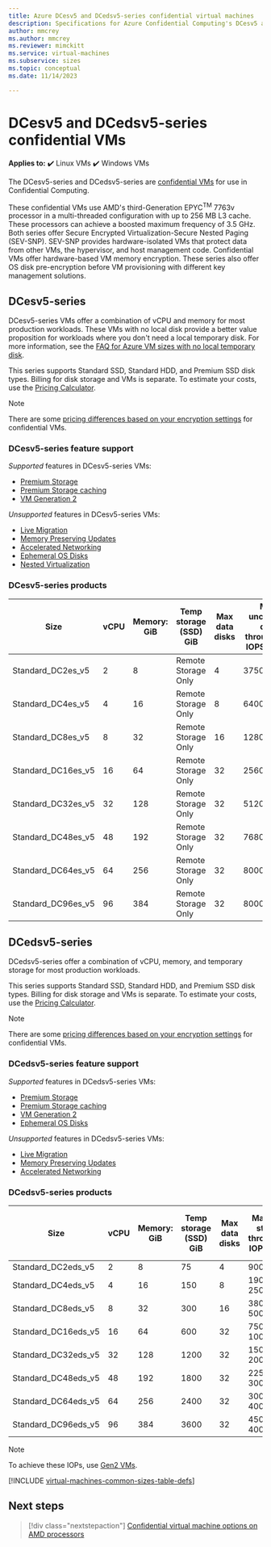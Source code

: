 ```yaml
---
title: Azure DCesv5 and DCedsv5-series confidential virtual machines
description: Specifications for Azure Confidential Computing's DCesv5 and DCedsv5-series confidential virtual machines. 
author: mmcrey
ms.author: mmcrey
ms.reviewer: mimckitt
ms.service: virtual-machines
ms.subservice: sizes
ms.topic: conceptual
ms.date: 11/14/2023

---
```


# DCesv5 and DCedsv5-series confidential VMs

**Applies to:** :heavy_check_mark: Linux VMs :heavy_check_mark: Windows VMs 

The DCesv5-series and DCedsv5-series are [confidential VMs](../confidential-computing/confidential-vm-overview.md) for use in Confidential Computing. 

These confidential VMs use AMD's third-Generation EPYC<sup>TM</sup> 7763v processor in a multi-threaded configuration with up to 256 MB L3 cache. These processors can achieve a boosted maximum frequency of 3.5 GHz. Both series offer Secure Encrypted Virtualization-Secure Nested Paging (SEV-SNP). SEV-SNP provides hardware-isolated VMs that protect data from other VMs, the hypervisor, and host management code. Confidential VMs offer hardware-based VM memory encryption. These series also offer OS disk pre-encryption before VM provisioning with different key management solutions. 

## DCesv5-series

DCesv5-series VMs offer a combination of vCPU and memory for most production workloads. These VMs with no local disk provide a better value proposition for workloads where you don't need a local temporary disk. For more information, see the [FAQ for Azure VM sizes with no local temporary disk](azure-vms-no-temp-disk.yml). 

This series supports Standard SSD, Standard HDD, and Premium SSD disk types. Billing for disk storage and VMs is separate. To estimate your costs, use the [Pricing Calculator](https://azure.microsoft.com/pricing/calculator/).

> [!NOTE]
> There are some [pricing differences based on your encryption settings](../confidential-computing/confidential-vm-overview.md#encryption-pricing-differences) for confidential VMs.

### DCesv5-series feature support

*Supported* features in DCesv5-series VMs:

- [Premium Storage](premium-storage-performance.md)
- [Premium Storage caching](premium-storage-performance.md)
- [VM Generation 2](generation-2.md)

*Unsupported* features in DCesv5-series VMs:

- [Live Migration](maintenance-and-updates.md)
- [Memory Preserving Updates](maintenance-and-updates.md)
- [Accelerated Networking](../virtual-network/create-vm-accelerated-networking-cli.md)
- [Ephemeral OS Disks](ephemeral-os-disks.md)
- [Nested Virtualization](/virtualization/hyper-v-on-windows/user-guide/nested-virtualization)

### DCesv5-series products

| Size | vCPU | Memory: GiB | Temp storage (SSD) GiB | Max data disks | Max uncached disk throughput: IOPS/MBps | Max NICs |
|---|---|---|---|---|---|---|
| Standard_DC2es_v5  | 2  | 8   | Remote Storage Only | 4  | 3750/82    | 2 |
| Standard_DC4es_v5  | 4  | 16  | Remote Storage Only | 8  | 6400/144   | 2 |
| Standard_DC8es_v5  | 8  | 32  | Remote Storage Only | 16 | 12800/200  | 4 |
| Standard_DC16es_v5 | 16 | 64  | Remote Storage Only | 32 | 25600/384  | 4 |
| Standard_DC32es_v5 | 32 | 128 | Remote Storage Only | 32 | 51200/768  | 8 |
| Standard_DC48es_v5 | 48 | 192 | Remote Storage Only | 32 | 76800/1152 | 8 |
| Standard_DC64es_v5 | 64 | 256 | Remote Storage Only | 32 | 80000/1200 | 8 |
| Standard_DC96es_v5 | 96 | 384 | Remote Storage Only | 32 | 80000/1600 | 8 |

## DCedsv5-series

DCedsv5-series offer a combination of vCPU, memory, and temporary storage for most production workloads.

This series supports Standard SSD, Standard HDD, and Premium SSD disk types. Billing for disk storage and VMs is separate. To estimate your costs, use the [Pricing Calculator](https://azure.microsoft.com/pricing/calculator/).

> [!NOTE]
> There are some [pricing differences based on your encryption settings](../confidential-computing/confidential-vm-overview.md#encryption-pricing-differences) for confidential VMs.

### DCedsv5-series feature support

*Supported* features in DCedsv5-series VMs:

- [Premium Storage](premium-storage-performance.md)
- [Premium Storage caching](premium-storage-performance.md)
- [VM Generation 2](generation-2.md)
- [Ephemeral OS Disks](ephemeral-os-disks.md)

*Unsupported* features in DCedsv5-series VMs:

- [Live Migration](maintenance-and-updates.md)
- [Memory Preserving Updates](maintenance-and-updates.md)
- [Accelerated Networking](../virtual-network/create-vm-accelerated-networking-cli.md)

### DCedsv5-series products

| Size | vCPU | Memory: GiB | Temp storage (SSD) GiB | Max data disks | Max temp storage throughput: IOPS/MBps | Max uncached disk throughput: IOPS/MBps | Max NICs |
|---|---|---|---|---|---|---|---|
| Standard_DC2eds_v5  | 2  | 8   | 75   | 4  | 9000 / 125    | 3750/82    | 2 |
| Standard_DC4eds_v5  | 4  | 16  | 150  | 8  | 19000 / 250   | 6400/144   | 2 |
| Standard_DC8eds_v5  | 8  | 32  | 300  | 16 | 38000 / 500   | 12800/200  | 4 |
| Standard_DC16eds_v5 | 16 | 64  | 600  | 32 | 75000 / 1000  | 25600/384  | 4 |
| Standard_DC32eds_v5 | 32 | 128 | 1200 | 32 | 150000 / 2000 | 51200/768  | 8 |
| Standard_DC48eds_v5 | 48 | 192 | 1800 | 32 | 225000 / 3000 | 76800/1152 | 8 |
| Standard_DC64eds_v5 | 64 | 256 | 2400 | 32 | 300000 / 4000 | 80000/1200 | 8 |
| Standard_DC96eds_v5 | 96 | 384 | 3600 | 32 | 450000 / 4000 | 80000/1600 | 8 |

> [!NOTE]
> To achieve these IOPs, use [Gen2 VMs](generation-2.md).

[!INCLUDE [virtual-machines-common-sizes-table-defs](../../includes/virtual-machines-common-sizes-table-defs.md)]

## Next steps

> [!div class="nextstepaction"]
> [Confidential virtual machine options on AMD processors](../confidential-computing/virtual-machine-solutions-amd.md)
